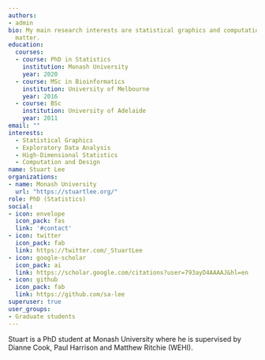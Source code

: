 ```yaml
---
authors:
- admin
bio: My main research interests are statistical graphics and computation with an emphasis on designing fluent interfaces for exploring high-dimensional data.
  matter.
education:
  courses:
  - course: PhD in Statistics
    institution: Monash University
    year: 2020
  - course: MSc in Bioinformatics
    institution: University of Melbourne
    year: 2016
  - course: BSc
    institution: University of Adelaide
    year: 2011
email: ""
interests:
  - Statistical Graphics
  - Exploratory Data Analysis
  - High-Dimensional Statistics
  - Computation and Design
name: Stuart Lee
organizations:
- name: Monash University
  url: "https://stuartlee.org/"
role: PhD (Statistics)
social:
- icon: envelope
  icon_pack: fas
  link: '#contact'
- icon: twitter
  icon_pack: fab
  link: https://twitter.com/_StuartLee
- icon: google-scholar
  icon_pack: ai
  link: https://scholar.google.com/citations?user=793ayD4AAAAJ&hl=en
- icon: github
  icon_pack: fab
  link: https://github.com/sa-lee
superuser: true
user_groups:
- Graduate students
---
```



Stuart is a PhD student at Monash University where he is supervised by Dianne Cook, Paul Harrison and Matthew Ritchie (WEHI).